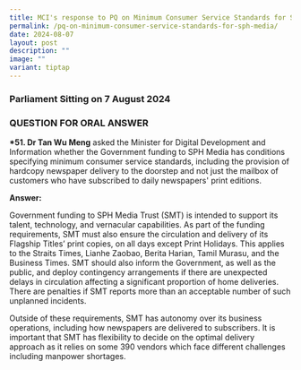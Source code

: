 ```yaml
---
title: MCI's response to PQ on Minimum Consumer Service Standards for SPH Media
permalink: /pq-on-minimum-consumer-service-standards-for-sph-media/
date: 2024-08-07
layout: post
description: ""
image: ""
variant: tiptap
---
```

<h3>Parliament Sitting on 7 August 2024</h3>
<h3>QUESTION FOR ORAL ANSWER</h3>
<p><strong>*51. Dr Tan Wu Meng</strong> asked the Minister for Digital Development
and Information whether the Government funding to SPH Media has conditions
specifying minimum consumer service standards, including the provision
of hardcopy newspaper delivery to the doorstep and not just the mailbox
of customers who have subscribed to daily newspapers' print editions.</p>
<p><strong>Answer:</strong>
</p>
<p>Government funding to SPH Media Trust (SMT) is intended to support its
talent, technology, and vernacular capabilities. As part of the funding
requirements, SMT must also ensure the circulation and delivery of its
Flagship Titles’ print copies, on all days except Print Holidays. This
applies to the Straits Times, Lianhe Zaobao, Berita Harian, Tamil Murasu,
and the Business Times. SMT should also inform the Government, as well
as the public, and deploy contingency arrangements if there are unexpected
delays in circulation affecting a significant proportion of home deliveries.
There are penalties if SMT reports more than an acceptable number of such
unplanned incidents.</p>
<p>Outside of these requirements, SMT has autonomy over its business operations,
including how newspapers are delivered to subscribers. It is important
that SMT has flexibility to decide on the optimal delivery approach as
it relies on some 390 vendors which face different challenges including
manpower shortages.</p>